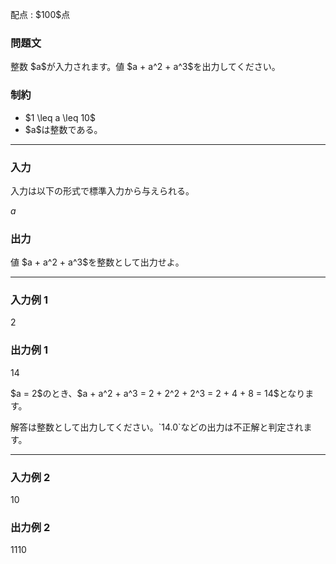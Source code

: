 
<div>

<span>

<span>

<p>
配点 : $100$点
</p>

<div>

<section>

### **問題文**

<p>
整数 $a$が入力されます。値 $a + a^2 + a^3$を出力してください。
</p>

</section>

</div>

<div>

<section>

### **制約**

<ul>

<li>
$1 \leq a \leq 10$
</li>

<li>
$a$は整数である。
</li>

</ul>

</section>

</div>

---

<div>

<div>

<section>

### **入力**

<p>
入力は以下の形式で標準入力から与えられる。
</p>

<div>

$a$
</div>

</section>

</div>

<div>

<section>

### **出力**

<p>
値 $a + a^2 + a^3$を整数として出力せよ。
</p>

</section>

</div>

</div>

---

<div>

<section>

### **入力例 1**

<div>

2

</div>

</section>

</div>

<div>

<section>

### **出力例 1**

<div>

14

</div>

<p>
$a = 2$のとき、$a + a^2 + a^3 = 2 + 2^2 + 2^3 = 2 + 4 + 8 = 14$となります。
</p>

<p>
解答は整数として出力してください。`14.0`などの出力は不正解と判定されます。
</p>

</section>

</div>

---

<div>

<section>

### **入力例 2**

<div>

10

</div>

</section>

</div>

<div>

<section>

### **出力例 2**

<div>

1110

</div>

</section>

</div>

</span>

</span>

</div>
